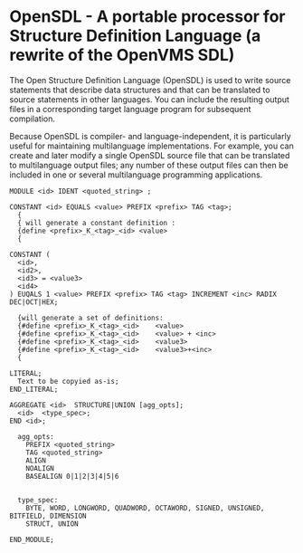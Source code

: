 # OpenSDL - A portable processor for Structure Definition Language (a rewrite of the OpenVMS SDL)

The Open Structure Definition Language (OpenSDL) is used to write source statements that describe data structures and that can be translated to source statements in other languages.  You can include the resulting output files in a corresponding target language program for subsequent compilation.

Because OpenSDL is compiler- and language-independent, it is particularly useful for maintaining multilanguage implementations.  For example, you can create and later modify a single OpenSDL source file that can be translated to multilanguage output files; any number of these output files can then be included in one or several multilanguage programming applications.

```
MODULE <id> IDENT <quoted_string> ;

CONSTANT <id> EQUALS <value> PREFIX <prefix> TAG <tag>;
  {
  { will generate a constant definition :
  {define <prefix>_K_<tag>_<id>	<value>
  {

CONSTANT (
  <id>,
  <id2>,
  <id3> = <value3>
  <id4>
) EUQALS 1 <value> PREFIX <prefix> TAG <tag> INCREMENT <inc> RADIX DEC|OCT|HEX;

  {will generate a set of definitions:
  {#define <prefix>_K_<tag>_<id>	<value>
  {#define <prefix>_K_<tag>_<id>	<value> + <inc>
  {#define <prefix>_K_<tag>_<id>	<value3>
  {#define <prefix>_K_<tag>_<id>	<value3>+<inc>
  {

LITERAL;
  Text to be copyied as-is;
END_LITERAL;

AGGREGATE <id>  STRUCTURE|UNION [agg_opts];
  <id>  <type_spec>;
END <id>;

  agg_opts:
    PREFIX <quoted_string>
    TAG <quoted_string>
    ALIGN
    NOALIGN
    BASEALIGN 0|1|2|3|4|5|6
    
  
  type_spec:
    BYTE, WORD, LONGWORD, QUADWORD, OCTAWORD, SIGNED, UNSIGNED, BITFIELD, DIMENSION
    STRUCT, UNION 
	
END_MODULE;
```
